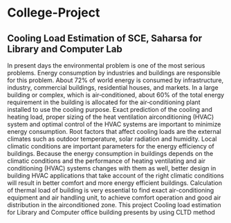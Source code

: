 # College-Project
## Cooling Load Estimation of SCE, Saharsa for Library and Computer Lab
In present days the environmental problem is one of the most serious problems. Energy
consumption by industries and buildings are responsible for this problem. About 72% of world
energy is consumed by infrastructure, industry, commercial buildings, residential houses, and
markets. In a large building or complex, which is air‐conditioned, about 60% of the total energy
requirement in the building is allocated for the air‐conditioning plant installed to use the cooling
purpose.
Exact prediction of the cooling and heating load, proper sizing of the heat ventilation airconditioning
(HVAC) system and optimal control of the HVAC systems are important to
minimize energy consumption. Root factors that affect cooling loads are the external climates
such as outdoor temperature, solar radiation and humidity. Local climatic conditions are
important parameters for the energy efficiency of buildings. Because the energy consumption in
buildings depends on the climatic conditions and the performance of heating ventilating and air
conditioning (HVAC) systems changes with them as well, better design in building HVAC
applications that take account of the right climatic conditions will result in better comfort and
more energy efficient buildings.
Calculation of thermal load of building is very essential to find exact air-conditioning equipment
and air handling unit, to achieve comfort operation and good air distribution in the airconditioned
zone.
This project Cooling load estimation for Library and Computer office building presents by
using CLTD method
